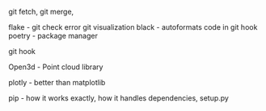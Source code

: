 git fetch, git merge,

flake - git check error
git visualization
black - autoformats code in git hook
poetry - package manager

git hook

Open3d - Point cloud library

plotly - better than matplotlib

pip - how it works exactly, how it handles dependencies, setup.py

